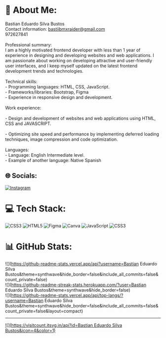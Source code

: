
# 💫 About Me:
Bastian Eduardo Silva Bustos<br>Contact information: bastiibmxraider@gmail.com <br>972627841<br><br>Professional summary:<br>I am a highly motivated frontend developer with less than 1 year of experience in designing and developing websites and web applications. I am passionate about working on developing attractive and user-friendly user interfaces, and I keep myself updated on the latest frontend development trends and technologies.<br><br>Technical skills:<br>- Programming languages: HTML, CSS, JavaScript. <br>- Frameworks/libraries: Bootstrap, Figma<br>- Experience in responsive design and development.<br><br>Work experience:<br><br>- Design and development of websites and web applications using HTML, CSS and JAVASCRIPT. <br><br>- Optimizing site speed and performance by implementing deferred loading techniques, image compression and code optimization.<br><br>Languages:<br>- Language: English Intermediate level.<br>- Example of another language: Native Spanish


## 🌐 Socials:
[![Instagram](https://img.shields.io/badge/Instagram-%23E4405F.svg?logo=Instagram&logoColor=white)](https://instagram.com/bastii_influ) 

# 💻 Tech Stack:
![CSS3](https://img.shields.io/badge/css3-%231572B6.svg?style=for-the-badge&logo=css3&logoColor=white) ![HTML5](https://img.shields.io/badge/html5-%23E34F26.svg?style=for-the-badge&logo=html5&logoColor=white) ![Figma](https://img.shields.io/badge/figma-%23F24E1E.svg?style=for-the-badge&logo=figma&logoColor=white) ![Canva](https://img.shields.io/badge/Canva-%2300C4CC.svg?style=for-the-badge&logo=Canva&logoColor=white) ![JavaScript](https://img.shields.io/badge/javascript-%23323330.svg?style=for-the-badge&logo=javascript&logoColor=%23F7DF1E) ![CSS3](https://img.shields.io/badge/css3-%231572B6.svg?style=for-the-badge&logo=css3&logoColor=white)
# 📊 GitHub Stats:
![](https://github-readme-stats.vercel.app/api?username=Bastian Eduardo Silva Bustos&theme=synthwave&hide_border=false&include_all_commits=false&count_private=false)<br/>
![](https://github-readme-streak-stats.herokuapp.com/?user=Bastian Eduardo Silva Bustos&theme=synthwave&hide_border=false)<br/>
![](https://github-readme-stats.vercel.app/api/top-langs/?username=Bastian Eduardo Silva Bustos&theme=synthwave&hide_border=false&include_all_commits=false&count_private=false&layout=compact)

---
[![](https://visitcount.itsvg.in/api?id=Bastian Eduardo Silva Bustos&icon=4&color=1)](https://visitcount.itsvg.in)

<!-- Proudly created with GPRM ( https://gprm.itsvg.in ) -->
